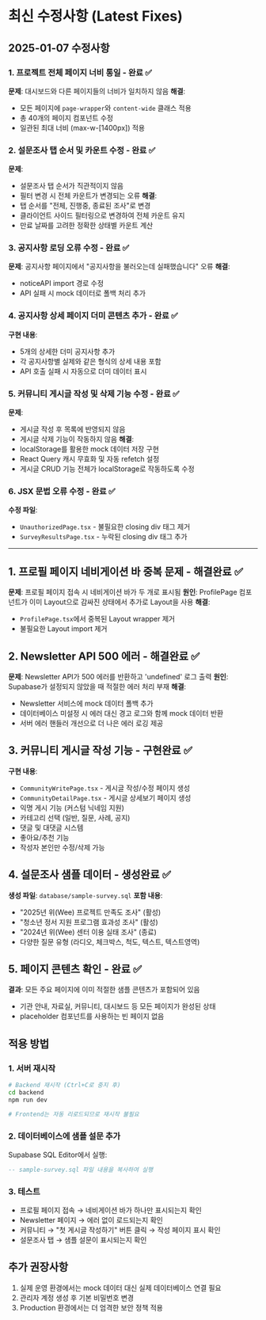 # 최신 수정사항 (Latest Fixes)

## 2025-01-07 수정사항

### 1. 프로젝트 전체 페이지 너비 통일 - 완료 ✅
**문제**: 대시보드와 다른 페이지들의 너비가 일치하지 않음
**해결**: 
- 모든 페이지에 `page-wrapper`와 `content-wide` 클래스 적용
- 총 40개의 페이지 컴포넌트 수정
- 일관된 최대 너비 (max-w-[1400px]) 적용

### 2. 설문조사 탭 순서 및 카운트 수정 - 완료 ✅
**문제**: 
- 설문조사 탭 순서가 직관적이지 않음
- 필터 변경 시 전체 카운트가 변경되는 오류
**해결**:
- 탭 순서를 "전체, 진행중, 종료된 조사"로 변경
- 클라이언트 사이드 필터링으로 변경하여 전체 카운트 유지
- 만료 날짜를 고려한 정확한 상태별 카운트 계산

### 3. 공지사항 로딩 오류 수정 - 완료 ✅
**문제**: 공지사항 페이지에서 "공지사항을 불러오는데 실패했습니다" 오류
**해결**:
- noticeAPI import 경로 수정
- API 실패 시 mock 데이터로 폴백 처리 추가

### 4. 공지사항 상세 페이지 더미 콘텐츠 추가 - 완료 ✅
**구현 내용**:
- 5개의 상세한 더미 공지사항 추가
- 각 공지사항별 실제와 같은 형식의 상세 내용 포함
- API 호출 실패 시 자동으로 더미 데이터 표시

### 5. 커뮤니티 게시글 작성 및 삭제 기능 수정 - 완료 ✅
**문제**: 
- 게시글 작성 후 목록에 반영되지 않음
- 게시글 삭제 기능이 작동하지 않음
**해결**:
- localStorage를 활용한 mock 데이터 저장 구현
- React Query 캐시 무효화 및 자동 refetch 설정
- 게시글 CRUD 기능 전체가 localStorage로 작동하도록 수정

### 6. JSX 문법 오류 수정 - 완료 ✅
**수정 파일**:
- `UnauthorizedPage.tsx` - 불필요한 closing div 태그 제거
- `SurveyResultsPage.tsx` - 누락된 closing div 태그 추가

---

## 1. 프로필 페이지 네비게이션 바 중복 문제 - 해결완료 ✅
**문제**: 프로필 페이지 접속 시 네비게이션 바가 두 개로 표시됨
**원인**: ProfilePage 컴포넌트가 이미 Layout으로 감싸진 상태에서 추가로 Layout을 사용
**해결**: 
- `ProfilePage.tsx`에서 중복된 Layout wrapper 제거
- 불필요한 Layout import 제거

## 2. Newsletter API 500 에러 - 해결완료 ✅
**문제**: Newsletter API가 500 에러를 반환하고 'undefined' 로그 출력
**원인**: Supabase가 설정되지 않았을 때 적절한 에러 처리 부재
**해결**:
- Newsletter 서비스에 mock 데이터 폴백 추가
- 데이터베이스 미설정 시 에러 대신 경고 로그와 함께 mock 데이터 반환
- 서버 에러 핸들러 개선으로 더 나은 에러 로깅 제공

## 3. 커뮤니티 게시글 작성 기능 - 구현완료 ✅
**구현 내용**:
- `CommunityWritePage.tsx` - 게시글 작성/수정 페이지 생성
- `CommunityDetailPage.tsx` - 게시글 상세보기 페이지 생성
- 익명 게시 기능 (커스텀 닉네임 지원)
- 카테고리 선택 (일반, 질문, 사례, 공지)
- 댓글 및 대댓글 시스템
- 좋아요/추천 기능
- 작성자 본인만 수정/삭제 가능

## 4. 설문조사 샘플 데이터 - 생성완료 ✅
**생성 파일**: `database/sample-survey.sql`
**포함 내용**:
- "2025년 위(Wee) 프로젝트 만족도 조사" (활성)
- "청소년 정서 지원 프로그램 효과성 조사" (활성)
- "2024년 위(Wee) 센터 이용 실태 조사" (종료)
- 다양한 질문 유형 (라디오, 체크박스, 척도, 텍스트, 텍스트영역)

## 5. 페이지 콘텐츠 확인 - 완료 ✅
**결과**: 모든 주요 페이지에 이미 적절한 샘플 콘텐츠가 포함되어 있음
- 기관 안내, 자료실, 커뮤니티, 대시보드 등 모든 페이지가 완성된 상태
- placeholder 컴포넌트를 사용하는 빈 페이지 없음

## 적용 방법

### 1. 서버 재시작
```bash
# Backend 재시작 (Ctrl+C로 중지 후)
cd backend
npm run dev

# Frontend는 자동 리로드되므로 재시작 불필요
```

### 2. 데이터베이스에 샘플 설문 추가
Supabase SQL Editor에서 실행:
```sql
-- sample-survey.sql 파일 내용을 복사하여 실행
```

### 3. 테스트
- 프로필 페이지 접속 → 네비게이션 바가 하나만 표시되는지 확인
- Newsletter 페이지 → 에러 없이 로드되는지 확인
- 커뮤니티 → "첫 게시글 작성하기" 버튼 클릭 → 작성 페이지 표시 확인
- 설문조사 탭 → 샘플 설문이 표시되는지 확인

## 추가 권장사항
1. 실제 운영 환경에서는 mock 데이터 대신 실제 데이터베이스 연결 필요
2. 관리자 계정 생성 후 기본 비밀번호 변경
3. Production 환경에서는 더 엄격한 보안 정책 적용